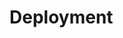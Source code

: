#   Deployment

```{include} ./220_ubuntu.md
```
```{include} ./230_eb_single_instance.md
```
```{include} ./240_eb_load_balanced.md
```